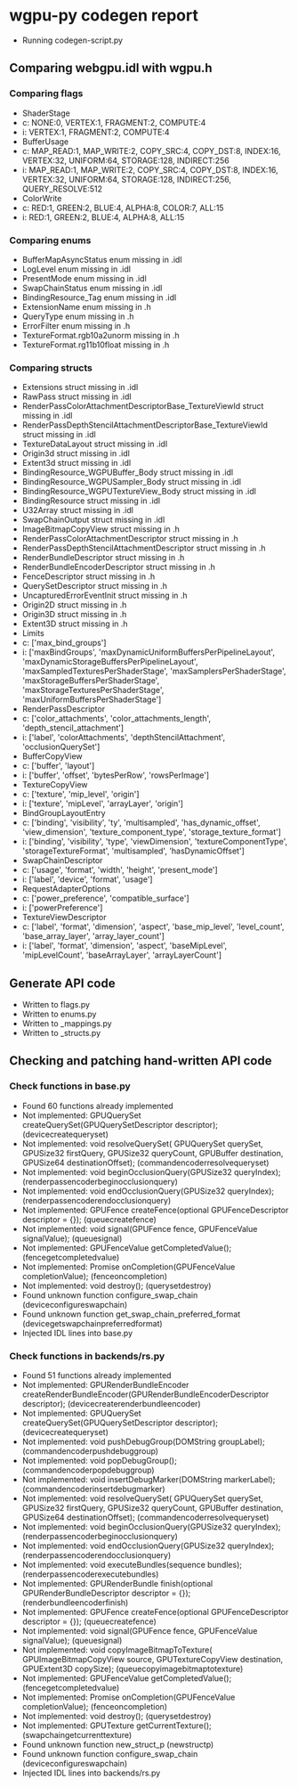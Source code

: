 # wgpu-py codegen report
*  Running codegen-script.py

## Comparing webgpu.idl with wgpu.h

### Comparing flags
*   ShaderStage
*  c: NONE:0, VERTEX:1, FRAGMENT:2, COMPUTE:4
*  i: VERTEX:1, FRAGMENT:2, COMPUTE:4
*   BufferUsage
*  c: MAP_READ:1, MAP_WRITE:2, COPY_SRC:4, COPY_DST:8, INDEX:16, VERTEX:32, UNIFORM:64, STORAGE:128, INDIRECT:256
*  i: MAP_READ:1, MAP_WRITE:2, COPY_SRC:4, COPY_DST:8, INDEX:16, VERTEX:32, UNIFORM:64, STORAGE:128, INDIRECT:256, QUERY_RESOLVE:512
*   ColorWrite
*  c: RED:1, GREEN:2, BLUE:4, ALPHA:8, COLOR:7, ALL:15
*  i: RED:1, GREEN:2, BLUE:4, ALPHA:8, ALL:15

### Comparing enums
*  BufferMapAsyncStatus enum missing in .idl
*  LogLevel enum missing in .idl
*  PresentMode enum missing in .idl
*  SwapChainStatus enum missing in .idl
*  BindingResource_Tag enum missing in .idl
*  ExtensionName enum missing in .h
*  QueryType enum missing in .h
*  ErrorFilter enum missing in .h
*  TextureFormat.rgb10a2unorm missing in .h
*  TextureFormat.rg11b10float missing in .h

### Comparing structs
*  Extensions struct missing in .idl
*  RawPass struct missing in .idl
*  RenderPassColorAttachmentDescriptorBase_TextureViewId struct missing in .idl
*  RenderPassDepthStencilAttachmentDescriptorBase_TextureViewId struct missing in .idl
*  TextureDataLayout struct missing in .idl
*  Origin3d struct missing in .idl
*  Extent3d struct missing in .idl
*  BindingResource_WGPUBuffer_Body struct missing in .idl
*  BindingResource_WGPUSampler_Body struct missing in .idl
*  BindingResource_WGPUTextureView_Body struct missing in .idl
*  BindingResource struct missing in .idl
*  U32Array struct missing in .idl
*  SwapChainOutput struct missing in .idl
*  ImageBitmapCopyView struct missing in .h
*  RenderPassColorAttachmentDescriptor struct missing in .h
*  RenderPassDepthStencilAttachmentDescriptor struct missing in .h
*  RenderBundleDescriptor struct missing in .h
*  RenderBundleEncoderDescriptor struct missing in .h
*  FenceDescriptor struct missing in .h
*  QuerySetDescriptor struct missing in .h
*  UncapturedErrorEventInit struct missing in .h
*  Origin2D struct missing in .h
*  Origin3D struct missing in .h
*  Extent3D struct missing in .h
*   Limits
*  c: ['max_bind_groups']
*  i: ['maxBindGroups', 'maxDynamicUniformBuffersPerPipelineLayout', 'maxDynamicStorageBuffersPerPipelineLayout', 'maxSampledTexturesPerShaderStage', 'maxSamplersPerShaderStage', 'maxStorageBuffersPerShaderStage', 'maxStorageTexturesPerShaderStage', 'maxUniformBuffersPerShaderStage']
*   RenderPassDescriptor
*  c: ['color_attachments', 'color_attachments_length', 'depth_stencil_attachment']
*  i: ['label', 'colorAttachments', 'depthStencilAttachment', 'occlusionQuerySet']
*   BufferCopyView
*  c: ['buffer', 'layout']
*  i: ['buffer', 'offset', 'bytesPerRow', 'rowsPerImage']
*   TextureCopyView
*  c: ['texture', 'mip_level', 'origin']
*  i: ['texture', 'mipLevel', 'arrayLayer', 'origin']
*   BindGroupLayoutEntry
*  c: ['binding', 'visibility', 'ty', 'multisampled', 'has_dynamic_offset', 'view_dimension', 'texture_component_type', 'storage_texture_format']
*  i: ['binding', 'visibility', 'type', 'viewDimension', 'textureComponentType', 'storageTextureFormat', 'multisampled', 'hasDynamicOffset']
*   SwapChainDescriptor
*  c: ['usage', 'format', 'width', 'height', 'present_mode']
*  i: ['label', 'device', 'format', 'usage']
*   RequestAdapterOptions
*  c: ['power_preference', 'compatible_surface']
*  i: ['powerPreference']
*   TextureViewDescriptor
*  c: ['label', 'format', 'dimension', 'aspect', 'base_mip_level', 'level_count', 'base_array_layer', 'array_layer_count']
*  i: ['label', 'format', 'dimension', 'aspect', 'baseMipLevel', 'mipLevelCount', 'baseArrayLayer', 'arrayLayerCount']

## Generate API code
*  Written to flags.py
*  Written to enums.py
*  Written to _mappings.py
*  Written to _structs.py

## Checking and patching hand-written API code

### Check functions in base.py
*  Found 60 functions already implemented
*  Not implemented: GPUQuerySet createQuerySet(GPUQuerySetDescriptor descriptor); (devicecreatequeryset)
*  Not implemented: void resolveQuerySet( GPUQuerySet querySet, GPUSize32 firstQuery, GPUSize32 queryCount, GPUBuffer destination, GPUSize64 destinationOffset); (commandencoderresolvequeryset)
*  Not implemented: void beginOcclusionQuery(GPUSize32 queryIndex); (renderpassencoderbeginocclusionquery)
*  Not implemented: void endOcclusionQuery(GPUSize32 queryIndex); (renderpassencoderendocclusionquery)
*  Not implemented: GPUFence createFence(optional GPUFenceDescriptor descriptor = {}); (queuecreatefence)
*  Not implemented: void signal(GPUFence fence, GPUFenceValue signalValue); (queuesignal)
*  Not implemented: GPUFenceValue getCompletedValue(); (fencegetcompletedvalue)
*  Not implemented: Promise<void> onCompletion(GPUFenceValue completionValue); (fenceoncompletion)
*  Not implemented: void destroy(); (querysetdestroy)
*  Found unknown function configure_swap_chain (deviceconfigureswapchain)
*  Found unknown function get_swap_chain_preferred_format (devicegetswapchainpreferredformat)
*  Injected IDL lines into base.py

### Check functions in backends/rs.py
*  Found 51 functions already implemented
*  Not implemented: GPURenderBundleEncoder createRenderBundleEncoder(GPURenderBundleEncoderDescriptor descriptor); (devicecreaterenderbundleencoder)
*  Not implemented: GPUQuerySet createQuerySet(GPUQuerySetDescriptor descriptor); (devicecreatequeryset)
*  Not implemented: void pushDebugGroup(DOMString groupLabel); (commandencoderpushdebuggroup)
*  Not implemented: void popDebugGroup(); (commandencoderpopdebuggroup)
*  Not implemented: void insertDebugMarker(DOMString markerLabel); (commandencoderinsertdebugmarker)
*  Not implemented: void resolveQuerySet( GPUQuerySet querySet, GPUSize32 firstQuery, GPUSize32 queryCount, GPUBuffer destination, GPUSize64 destinationOffset); (commandencoderresolvequeryset)
*  Not implemented: void beginOcclusionQuery(GPUSize32 queryIndex); (renderpassencoderbeginocclusionquery)
*  Not implemented: void endOcclusionQuery(GPUSize32 queryIndex); (renderpassencoderendocclusionquery)
*  Not implemented: void executeBundles(sequence<GPURenderBundle> bundles); (renderpassencoderexecutebundles)
*  Not implemented: GPURenderBundle finish(optional GPURenderBundleDescriptor descriptor = {}); (renderbundleencoderfinish)
*  Not implemented: GPUFence createFence(optional GPUFenceDescriptor descriptor = {}); (queuecreatefence)
*  Not implemented: void signal(GPUFence fence, GPUFenceValue signalValue); (queuesignal)
*  Not implemented: void copyImageBitmapToTexture( GPUImageBitmapCopyView source, GPUTextureCopyView destination, GPUExtent3D copySize); (queuecopyimagebitmaptotexture)
*  Not implemented: GPUFenceValue getCompletedValue(); (fencegetcompletedvalue)
*  Not implemented: Promise<void> onCompletion(GPUFenceValue completionValue); (fenceoncompletion)
*  Not implemented: void destroy(); (querysetdestroy)
*  Not implemented: GPUTexture getCurrentTexture(); (swapchaingetcurrenttexture)
*  Found unknown function new_struct_p (newstructp)
*  Found unknown function configure_swap_chain (deviceconfigureswapchain)
*  Injected IDL lines into backends/rs.py
